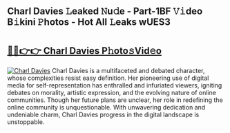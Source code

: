 ## Charl Davies 𝙻eaked 𝙽u𝚍e - Part-1BF 𝚅𝚒deo B𝚒kini 𝙿hotos - Hot All 𝙻eaks wUES3

# <h2><a href="http://ld5b3qu.urlbe.top/?page=Charl+Davies">🔗🔗👉👉 Charl Davies P𝚑oto𝚜Vid𝚎o</a></h2>

[![Charl Davies](https://i.imgur.com/eBuTRDB.gif)](http://ld5b3qu.urlbe.top/?page=Charl+Davies)
Charl Davies is a multifaceted and debated character, whose complexities resist easy definition. Her pioneering use of digital media for self-representation has enthralled and infuriated viewers, igniting debates on morality, artistic expression, and the evolving nature of online communities. Though her future plans are unclear, her role in redefining the online community is unquestionable. With unwavering dedication and undeniable charm, Charl Davies progress in the digital landscape is unstoppable.
